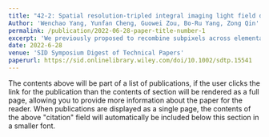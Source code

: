 ```yaml
---
title: "42‐2: Spatial resolution‐tripled integral imaging light field displays with no loss of angular resolution by recombining subpixels with zero sampling error"
Author: 'Wenchao Yang, Yunfan Cheng, Guowei Zou, Bo-Ru Yang, Zong Qin'
permalink: /publication/2022-06-28-paper-title-number-1
excerpt: 'We previously proposed to recombine subpixels across elemental images to triple the spatial resolution of integral imaging light field displays; however, the sampling errors of subpixels force us to waive a portion of subpixels, resulting in a reduced angular resolution. In this study, the sampling errors of all subpixels are demonstrated to be zero under a specific system configuration; thus, no angular resolution is lost with a tripled spatial resolution.'
date: 2022-6-28
venue: 'SID Symposium Digest of Technical Papers'
paperurl: https://sid.onlinelibrary.wiley.com/doi/10.1002/sdtp.15541
---
```


The contents above will be part of a list of publications, if the user clicks the link for the publication than the contents of section will be rendered as a full page, allowing you to provide more information about the paper for the reader. When publications are displayed as a single page, the contents of the above "citation" field will automatically be included below this section in a smaller font.
